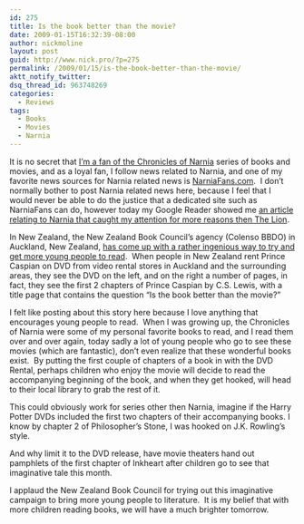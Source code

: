 ```yaml
---
id: 275
title: Is the book better than the movie?
date: 2009-01-15T16:32:39-08:00
author: nickmoline
layout: post
guid: http://www.nick.pro/?p=275
permalink: /2009/01/15/is-the-book-better-than-the-movie/
aktt_notify_twitter:
dsq_thread_id: 963748269
categories:
  - Reviews
tags:
  - Books
  - Movies
  - Narnia
---
```

<amp-img title="caspian-book-dvd" src="{{ site.baseurl }}/wp-content/uploads/sites/4/2009/01/caspian-book-dvd.webp" alt="Is the book better than the movie?" width="197" height="131" layout="intrinsic" lightbox class="alignright">
  <amp-img fallback title="caspian-book-dvd" src="{{ site.baseurl }}/wp-content/uploads/sites/4/2009/01/caspian-book-dvd.jpg" alt="Is the book better than the movie?" width="197" height="131" layout="intrinsic" lightbox class="alignright"></amp-img>
</amp-img>It is no secret that <a title="Posts on Nick.pro Tagged Narnia" href="/tags/#narnia" target="_blank">I&#8217;m a fan of the Chronicles of Narnia</a> series of books and movies, and as a loyal fan, I follow news related to Narnia, and one of my favorite news sources for Narnia related news is <a title="Narnia Fans.com - Created by and for Fans of C.S. Lewis" href="http://www.narniafans.com/" target="_blank">NarniaFans.com</a>.  I don&#8217;t normally bother to post Narnia related news here, because I feel that I would never be able to do the justice that a dedicated site such as NarniaFans can do, however today my Google Reader showed me <a href="https://narniafans.com/2009/01/in-new-zealand-prince-caspian-dvd-rental-also-contains-book/" target="_blank">an article relating to Narnia that caught my attention for more reasons then The Lion</a>.

<!--more-->

In New Zealand, the New Zealand Book Council&#8217;s agency (Colenso BBDO) in Auckland, New Zealand, <a href="https://narniafans.com/2009/01/in-new-zealand-prince-caspian-dvd-rental-also-contains-book/" target="_blank">has come up with a rather ingenious way to try and get more young people to read</a>.  When people in New Zealand rent Prince Caspian on DVD from video rental stores in Auckland and the surrounding areas, they see the DVD on the left, and on the right a number of pages, in fact, they see the first 2 chapters of Prince Caspian by C.S. Lewis, with a title page that contains the question &#8220;Is the book better than the movie?&#8221;

I felt like posting about this story here because I love anything that encourages young people to read.  When I was growing up, the Chronicles of Narnia were some of my personal favorite books to read, and I read them over and over again, today sadly a lot of young people who go to see these movies (which are fantastic), don&#8217;t even realize that these wonderful books exist.  By putting the first couple of chapters of a book in with the DVD Rental, perhaps children who enjoy the movie will decide to read the accompanying beginning of the book, and when they get hooked, will head to their local library to grab the rest of it.

This could obviously work for series other then Narnia, imagine if the Harry Potter DVDs included the first two chapters of their accompanying books. I know by chapter 2 of Philosopher&#8217;s Stone, I was hooked on J.K. Rowling&#8217;s style.

And why limit it to the DVD release, have movie theaters hand out pamphlets of the first chapter of Inkheart after children go to see that imaginative tale this month.

I applaud the New Zealand Book Council for trying out this imaginative campaign to bring more young people to literature.  It is my belief that with more children reading books, we will have a much brighter tomorrow.